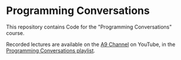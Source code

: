 Programming Conversations
=========================

This repository contains Code for the "Programming Conversations" course.

Recorded lectures are available on the [A9 Channel](http://www.youtube.com/channel/UCYEYhkwzNWRsUkTCpTmChCg) on YouTube, in the [Programming Conversations playlist](https://www.youtube.com/playlist?list=PLHxtyCq_WDLXFAEA-lYoRNQIezL_vaSX-).
